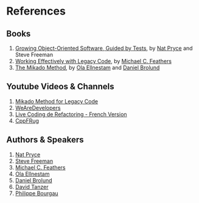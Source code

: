 # References 

## Books
1. [Growing Object-Oriented Software, Guided by Tests](https://www.goodreads.com/book/show/4268826-growing-object-oriented-software-guided-by-tests), 
by [Nat Pryce](http://natpryce.com/bio.html) and Steve Freeman
1. [Working Effectively with Legacy Code](https://www.r7krecon.com/legacy-code), by [Michael C. Feathers](https://www.r7krecon.com/)
1. [The Mikado Method](https://www.manning.com/books/the-mikado-method), by [Ola Ellnestam](https://ellnestam.wordpress.com/) 
and [Daniel Brolund](https://twitter.com/danielbrolund) 

## Youtube Videos & Channels
1. [Mikado Method for Legacy Code](https://www.youtube.com/watch?v=qvlkyJ26PGc)
1. [WeAreDevelopers](https://www.youtube.com/channel/UCSD0dLRGQk_T-D3RvpM5aFQ)
1. [Live Coding de Refactoring - French Version](https://www.youtube.com/watch?v=Xp7YeQsV9L4)
1. [CppFRug](https://www.youtube.com/channel/UCJlLdNmBQH9Rg-NxR68RYeQ)

## Authors & Speakers 
1. [Nat Pryce](http://www.natpryce.com/)
1. [Steve Freeman](https://www.higherorderlogic.com/)
1. [Michael C. Feathers](https://www.r7krecon.com/)
1. [Ola Ellnestam](https://ellnestam.wordpress.com/)
1. [Daniel Brolund](https://twitter.com/danielbrolund)
1. [David Tanzer](https://www.davidtanzer.net/)
1. [Philippe Bourgau](https://philippe.bourgau.net/) 